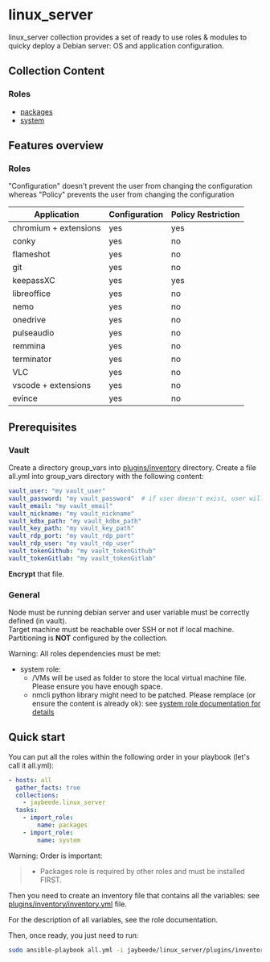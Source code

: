 # linux_server

linux_server collection provides a set of ready to use roles & modules to quicky deploy a Debian server: OS and application configuration.

## Collection Content

### Roles

* [packages](https://github.com/JayBeeDe/ansible_collections/blob/main/jaybeede/linux_server/roles/packages/README.md)
* [system](https://github.com/JayBeeDe/ansible_collections/blob/main/jaybeede/linux_server/roles/system/README.md)

## Features overview

### Roles

"Configuration" doesn't prevent the user from changing the configuration whereas "Policy" prevents the user from changing the configuration

Application | Configuration | Policy Restriction
----------- | ------------- | ------------------
chromium + extensions | yes | yes
conky | yes | no
flameshot | yes | no
git | yes | no
keepassXC | yes | yes
libreoffice | yes | no
nemo | yes | no
onedrive | yes | no
pulseaudio | yes | no
remmina | yes | no
terminator | yes | no
VLC | yes | no
vscode + extensions | yes | no
evince | yes | no

## Prerequisites

### Vault

Create a directory group_vars into [plugins/inventory](https://github.com/JayBeeDe/ansible_collections/tree/main/jaybeede/linux_server/plugins/inventory) directory.
Create a file all.yml into group_vars directory with the following content:

```yaml
vault_user: "my vault_user"
vault_password: "my vault_password"  # if user doesn't exist, user will be created with specified password. Otherwise, password will not be updated
vault_email: "my vault_email"
vault_nickname: "my vault_nickname"
vault_kdbx_path: "my vault_kdbx_path"
vault_key_path: "my vault_key_path"
vault_rdp_port: "my vault_rdp_port"
vault_rdp_user: "my vault_rdp_user"
vault_tokenGithub: "my vault_tokenGithub"
vault_tokenGitlab: "my vault_tokenGitlab"
```

**Encrypt** that file.

### General

Node must be running debian server and user variable must be correctly defined (in vault).<br />
Target machine must be reachable over SSH or not if local machine.<br />
Partitioning is **NOT** configured by the collection.<br />

Warning: All roles dependencies must be met:<br />
* system role:<br />
  - /VMs will be used as folder to store the local virtual machine file. Please ensure you have enough space.<br />
  - nmcli python library might need to be patched. Please remplace (or ensure the content is already ok): see [system role documentation for details](https://github.com/JayBeeDe/ansible_collections/blob/main/jaybeede/linux_server/roles/system/README.md)<br />

## Quick start

You can put all the roles within the following order in your playbook (let's call it all.yml):

```yaml
- hosts: all
  gather_facts: true
  collections:
    - jaybeede.linux_server
  tasks:
    - import_role:
        name: packages
    - import_role:
        name: system
```

Warning: Order is important:
> * Packages role is required by other roles and must be installed FIRST.

Then you need to create an inventory file that contains all the variables: see [plugins/inventory/inventory.yml](https://github.com/JayBeeDe/ansible_collections/blob/main/jaybeede/linux_server/plugins/inventory/inventory.yml) file.

For the description of all variables, see the role documentation.

Then, once ready, you just need to run:

```bash
sudo ansible-playbook all.yml -i jaybeede/linux_server/plugins/inventory/inventory.yml --ask-vault-pass
```